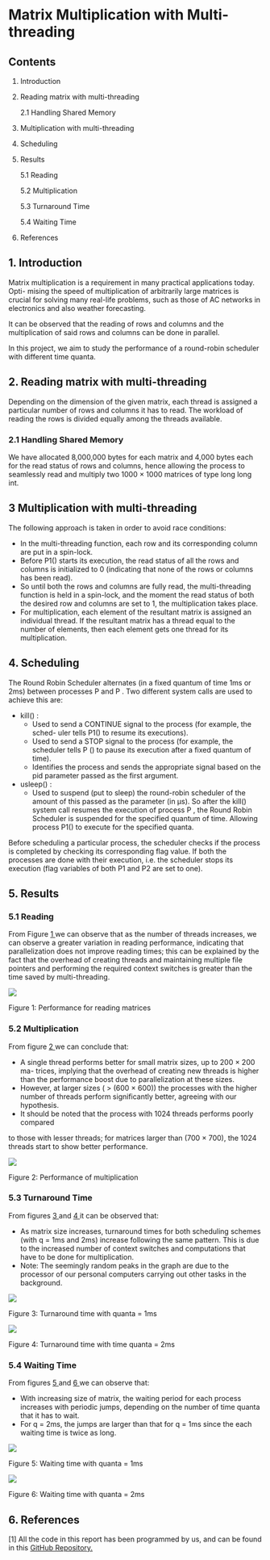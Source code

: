 # Matrix Multiplication with Multi-threading

## Contents

1. Introduction

2. Reading matrix with multi-threading

   2.1 Handling Shared Memory

3. Multiplication with multi-threading

4. Scheduling

5. Results

    5.1 Reading
  
    5.2 Multiplication
  
    5.3 Turnaround Time
  
    5.4 Waiting Time

6. References

## 1.  Introduction

Matrix multiplication is a requirement in many practical applications today. Opti- mising the speed of multiplication of arbitrarily large matrices is crucial for solving many real-life problems, such as those of AC networks in electronics and also weather forecasting.

It can be observed that the reading of rows and columns and the multiplication of said rows and columns can be done in parallel.

In this project, we aim to study the performance of a round-robin scheduler with different time quanta.


## 2.  Reading matrix with multi-threading

Depending on the dimension of the given matrix, each thread is assigned a particular number of rows and columns it has to read. The workload of reading the rows is divided equally among the threads available.

  ### 2.1 Handling Shared Memory

We have allocated 8,000,000 bytes for each matrix and 4,000 bytes each for the read status of rows and columns, hence allowing the process to seamlessly read and multiply two 1000 × 1000 matrices of type long long int.

## 3  Multiplication with multi-threading

The following approach is taken in order to avoid race conditions:

- In the multi-threading function, each row and its corresponding column are put in a spin-lock.
- Before P1() starts its execution, the read status of all the rows and columns is initialized to 0 (indicating that none of the rows or columns has been read).
- So until both the rows and columns are fully read, the multi-threading function is held in a spin-lock, and the moment the read status of both the desired row and columns are set to 1, the multiplication takes place.
- For multiplication, each element of the resultant matrix is assigned an individual thread. If the resultant matrix has a thread equal to the number of elements, then each element gets one thread for its multiplication.


## 4.  Scheduling

The Round Robin Scheduler alternates (in a fixed quantum of time 1ms or 2ms) between processes P and P . Two different system calls are used to achieve this are:

- kill() :
  - Used to send a CONTINUE signal to the process (for example, the sched- uler tells P1() to resume its executions).
  - Used to send a STOP signal to the process (for example, the scheduler tells P () to pause its execution after a fixed quantum of time).
  - Identifies the process and sends the appropriate signal based on the pid parameter passed as the first argument.
- usleep() :
  - Used to suspend (put to sleep) the round-robin scheduler of the amount of this passed as the parameter (in µs). So after the kill() system call resumes the   execution of process P , the Round Robin Scheduler is suspended for the specified quantum of time. Allowing process P1() to execute for the specified quanta.

Before scheduling a particular process, the scheduler checks if the process is completed by checking its corresponding flag value. If both the processes are done with their execution, i.e. the scheduler stops its execution (flag variables of both P1 and P2 are set to one).

## 5.  Results

### 5.1 Reading

From Figure [1 ](#_page4_x81.64_y99.13)we can observe that as the number of threads increases, we can observe a greater variation in reading performance, indicating that parallelization does not improve reading times; this can be explained by the fact that the overhead of creating threads and maintaining multiple file pointers and performing the required context switches is greater than the time saved by multi-threading.

![](Aspose.Words.9222d7c2-1177-44ea-bab6-02317c0e2216.001.jpeg)

Figure 1: Performance for reading matrices


### 5.2 Multiplication

From figure [2 ](#_page5_x81.64_y206.07)we can conclude that:

- A single thread performs better for small matrix sizes, up to 200 × 200 ma- trices, implying that the overhead of creating new threads is higher than the performance boost due to parallelization at these sizes.
- However, at larger sizes ( > (600 × 600)) the processes with the higher number of threads perform significantly better, agreeing with our hypothesis.
- It should be noted that the process with 1024 threads performs poorly compared

to those with lesser threads; for matrices larger than (700 × 700), the 1024 threads start to show better performance.

![](Aspose.Words.9222d7c2-1177-44ea-bab6-02317c0e2216.002.jpeg)

Figure 2: Performance of multiplication


### 5.3 Turnaround Time

From figures [3 ](#_page7_x81.64_y99.13)and [4 ](#_page8_x81.64_y99.13)it can be observed that:

- As matrix size increases, turnaround times for both scheduling schemes (with q = 1ms and 2ms) increase following the same pattern. This is due to the increased number of context switches and computations that have to be done for multiplication.
- Note: The seemingly random peaks in the graph are due to the processor of our personal computers carrying out other tasks in the background.

![](Aspose.Words.9222d7c2-1177-44ea-bab6-02317c0e2216.003.jpeg)

Figure 3: Turnaround time with quanta = 1ms

![](Aspose.Words.9222d7c2-1177-44ea-bab6-02317c0e2216.004.jpeg)

Figure 4: Turnaround time with time quanta = 2ms


### 5.4 Waiting Time

From figures [5 ](#_page9_x81.64_y152.77)and [6 ](#_page10_x81.64_y99.13)we can observe that:

- With increasing size of matrix, the waiting period for each process increases with periodic jumps, depending on the number of time quanta that it has to wait.
- For q = 2ms, the jumps are larger than that for q = 1ms since the each waiting time is twice as long.

![](Aspose.Words.9222d7c2-1177-44ea-bab6-02317c0e2216.005.jpeg)

Figure 5: Waiting time with quanta = 1ms

![](Aspose.Words.9222d7c2-1177-44ea-bab6-02317c0e2216.006.jpeg)

Figure 6: Waiting time with quanta = 2ms

## 6. References

[1] All the code in this report has been programmed by us, and can be found in this [GitHub Repository.](https://github.com/legendsovermyths/Multithreaded-Multiplication-Scheduler)
